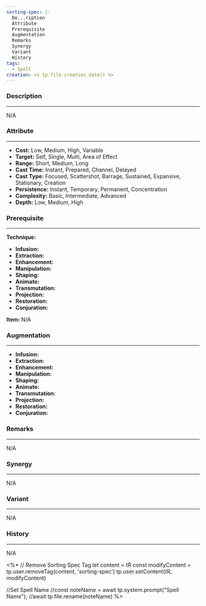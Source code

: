 ```yaml
---
sorting-spec: |-
  De...ription
  Attribute
  Prerequisite
  Augmentation
  Remarks
  Synergy
  Variant
  History
tags:
  - Spell
creation: <% tp.file.creation_date() %>
---
```

### Description
---  
N/A  
  
### Attribute  
___  
- __Cost:__ Low, Medium, High, Variable  
- __Target:__ Self, Single, Multi, Area of Effect  
- __Range:__ Short, Medium, Long  
- __Cast Time:__ Instant, Prepared, Channel, Delayed  
- __Cast Type:__ Focused, Scattershot, Barrage, Sustained, Expansive, Stationary, Creation  
- __Persistence:__ Instant, Temporary, Permanent, Concentration  
- __Complexity:__ Basic, Intermediate, Advanced  
- __Depth:__ Low, Medium, High  
  
### Prerequisite  
___  
  
__Technique:__  
  
- __Infusion:__  
- __Extraction:__  
- __Enhancement:__  
- __Manipulation:__  
- __Shaping:__  
- __Animate:__  
- __Transmutation:__  
- __Projection:__  
- __Restoration:__  
- __Conjuration:__  
  
__Item:__ N/A  
  
### Augmentation  
___  
  
- __Infusion:__  
- __Extraction:__  
- __Enhancement:__  
- __Manipulation:__  
- __Shaping:__  
- __Animate:__  
- __Transmutation:__  
- __Projection:__  
- __Restoration:__  
- __Conjuration:__  
  
### Remarks
___  
N/A  
  
### Synergy
___  
N/A  
  
### Variant  
___  
N/A  
  
### History
___  
N/A

<%*
// Remove Sorting Spec Tag
let content = tR 
const modifyContent = tp.user.removeTag(content, 'sorting-spec')
tp.user.setContent(tR, modifyContent)

//Set Spell Name
//const noteName = await tp.system.prompt("Spell Name");
//await tp.file.rename(noteName)
%>